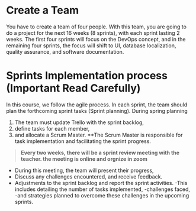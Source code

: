 #
# Create a Team

You have to create a team of four people. With this team, you are going to do a project for the next 16 weeks (8 sprints), with each sprint lasting 2 weeks. 
The first four sprints will focus on the DevOps concept, and in the remaining four sprints, the focus will shift to UI, database localization, quality assurance, and software documentation.

# Sprints Implementation process (**Important Read Carefully**)
In this course, we follow the agile process. In each sprint, the team should plan the forthcoming sprint tasks (Sprint planning). 
During spring planning 
1. The team  must update Trello with the sprint backlog,
2. define tasks for each member,
3. and allocate a Scrum Master. 
**The Scrum Master is responsible for task implementation and facilitating the sprint progress. 

> **Every two weeks, there will be a sprint review meeting with the teacher. the meeting is online and orgnize in zoom**
* During this meeting, the team will present their progress,
* Discuss any challenges encountered, and receive feedback. 
* Adjustments to the sprint backlog and report the sprint activities. 
  -This includes detailing the number of tasks implemented,
  -challenges faced,
  -and strategies planned to overcome these challenges in the upcoming sprints.
